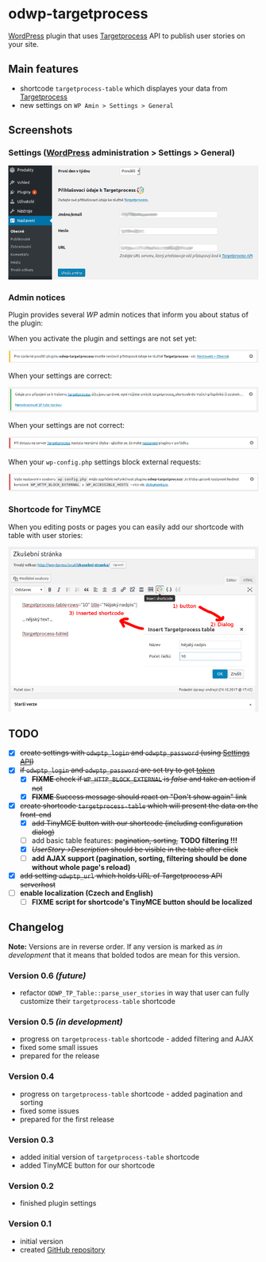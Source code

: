 # odwp-targetprocess

[WordPress][1] plugin that uses [Targetprocess][2] API to publish user stories on your site.

## Main features

* shortcode `targetprocess-table` which displayes your data from [Targetprocess][2]
* new settings on `WP Amin > Settings > General`

## Screenshots

### Settings ([WordPress][1] administration > Settings > General)

![Plugin settings](screenshot-1.png)

### Admin notices

Plugin provides several _WP_ admin notices that inform you about status of the plugin:

When you activate the plugin and settings are not set yet:

![Warning - settings are not set](screenshot-2.png)

When your settings are correct:

![Success - settings are correct](screenshot-3.png)

When your settings are not correct:

![Error - settings are not correct](screenshot-4.png)

When your `wp-config.php` settings block external requests:

![Error - external requests are blocked](screenshot-5.png)

### Shortcode for TinyMCE

When you editing posts or pages you can easily add our shortcode with table with user stories:

![TinyMCE button](screenshot-6.png)

## TODO

* [x] ~~create settings with `odwptp_login` and `odwptp_password` (using [Settings API][4])~~
* [x] ~~if `odwptp_login` and `odwptp_password` are set try to get [token][3]~~
  - [x] ~~__FIXME__ check if `WP_HTTP_BLOCK_EXTERNAL` is _false_ and take an action if not~~
  - [x] ~~__FIXME__ Success message should react on "Don't show again" link~~
* [x] ~~create shortcode `targetprocess-table` which will present the data on the front-end~~
  - [x] ~~add TinyMCE button with our shortcode (including configuration dialog)~~
  - [ ] add basic table features: ~~pagination, sorting,~~ __TODO filtering !!!__
  - [x] ~~_UserStory->Description_ should be visible in the table after click~~
  - [ ] __add AJAX support (pagination, sorting, filtering should be done without whole page's reload)__
* [x] ~~add setting `odwptp_url` which holds URL of Targetprocess API serverhost~~
* [ ] __enable localization (Czech and English)__
  - [ ] __FIXME script for shortcode's TinyMCE button should be localized__

## Changelog

__Note:__ Versions are in reverse order. If any version is marked as _in development_ that it means that bolded todos are mean for this version.

### Version 0.6 _(future)_

* refactor `ODWP_TP_Table::parse_user_stories` in way that user can fully customize their `targetprocess-table` shortcode

### Version 0.5 _(in development)_

* progress on `targetprocess-table` shortcode - added filtering and AJAX
* fixed some small issues
* prepared for the release

### Version 0.4

* progress on `targetprocess-table` shortcode - added pagination and sorting
* fixed some issues
* prepared for the first release

### Version 0.3

* added initial version of `targetprocess-table` shortcode
* added TinyMCE button for our shortcode

### Version 0.2

* finished plugin settings

### Version 0.1

* initial version
* created [GitHub repository][5]

[1]: https://wordpress.org/
[2]: https://www.targetprocess.com/
[3]: https://dev.targetprocess.com/docs/authentication
[4]: https://developer.wordpress.org/plugins/settings/settings-api/
[5]: https://github.com/ondrejd/odwp-targetprocess
